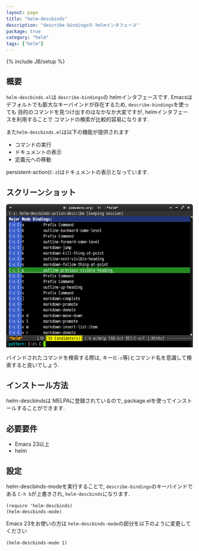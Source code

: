 ```yaml
---
layout: page
title: "helm-descbinds"
description: "describe-bindingsの helmインタフェース"
package: true
category: "helm"
tags: ["helm"]
---
```

{% include JB/setup %}

## 概要

`helm-descbinds.el`は `describe-bindings`の helmインタフェースです.
Emacsはデフォルトでも膨大なキーバインドが存在するため, `describe-bindings`を使っても
目的のコマンドを見つけ出すのはなかなか大変ですが, helmインタフェースを利用することで
コマンドの検索が比較的容易になります.


また`helm-descbinds.el`は以下の機能が提供されます

* コマンドの実行
* ドキュメントの表示
* 定義元への移動


persistent-action(`C-z`)はドキュメントの表示となっています.


## スクリーンショット

![helm-descbinds](/images/helm/helm-descbinds/helm-descbinds.png)


バインドされたコマンドを検索する際は, キー(`C-c`等)とコマンド名を意識して検索すると良いでしょう.


## インストール方法

helm-descbindsは MELPAに登録されているので, package.elを使ってインストールすることができます.


## 必要要件

* Emacs 23以上
* helm


## 設定

helm-descbinds-modeを実行することで, `describe-bindings`のキーバインドである `C-h b`が上書きされ, `helm-descbinds`になります.

```common-lisp
(require 'helm-descbinds)
(helm-descbinds-mode)
```

Emacs 23をお使いの方は `helm-descbinds-mode`の部分を以下のように変更してください

```common-lisp
(helm-descbinds-mode 1)
```
